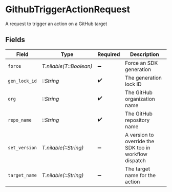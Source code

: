 # GithubTriggerActionRequest

A request to trigger an action on a GitHub target


## Fields

| Field                                                  | Type                                                   | Required                                               | Description                                            |
| ------------------------------------------------------ | ------------------------------------------------------ | ------------------------------------------------------ | ------------------------------------------------------ |
| `force`                                                | *T.nilable(T::Boolean)*                                | :heavy_minus_sign:                                     | Force an SDK generation                                |
| `gen_lock_id`                                          | *::String*                                             | :heavy_check_mark:                                     | The generation lock ID                                 |
| `org`                                                  | *::String*                                             | :heavy_check_mark:                                     | The GitHub organization name                           |
| `repo_name`                                            | *::String*                                             | :heavy_check_mark:                                     | The GitHub repository name                             |
| `set_version`                                          | *T.nilable(::String)*                                  | :heavy_minus_sign:                                     | A version to override the SDK too in workflow dispatch |
| `target_name`                                          | *T.nilable(::String)*                                  | :heavy_minus_sign:                                     | The target name for the action                         |